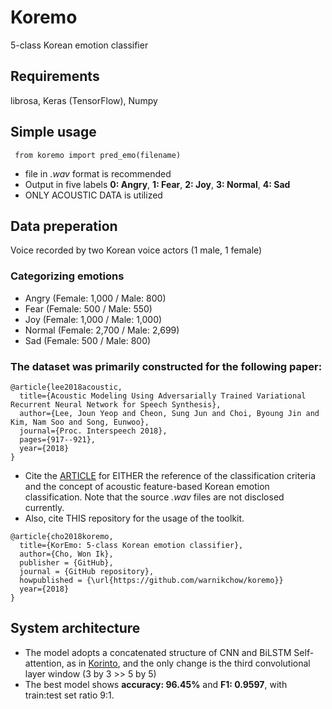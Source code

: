 # Koremo
5-class Korean emotion classifier

## Requirements
librosa, Keras (TensorFlow), Numpy

## Simple usage
<pre><code> from koremo import pred_emo(filename) </code></pre>
* file in *.wav* format is recommended
* Output in five labels **0: Angry**, **1: Fear**, **2: Joy**, **3: Normal**, **4: Sad**
* ONLY ACOUSTIC DATA is utilized

## Data preperation
Voice recorded by two Korean voice actors (1 male, 1 female)
### Categorizing emotions
* Angry (Female: 1,000 / Male: 800)
* Fear (Female: 500 / Male: 550)
* Joy (Female: 1,000 / Male: 1,000)
* Normal (Female: 2,700 / Male: 2,699)
* Sad (Female: 500 / Male: 800)
### The dataset was primarily constructed for the following paper:
```
@article{lee2018acoustic,
  title={Acoustic Modeling Using Adversarially Trained Variational Recurrent Neural Network for Speech Synthesis},
  author={Lee, Joun Yeop and Cheon, Sung Jun and Choi, Byoung Jin and Kim, Nam Soo and Song, Eunwoo},
  journal={Proc. Interspeech 2018},
  pages={917--921},
  year={2018}
}
```
* Cite the [ARTICLE](https://www.isca-speech.org/archive/Interspeech_2018/pdfs/1598.pdf) for EITHER the reference of the classification criteria and the concept of acoustic feature-based Korean emotion classification. Note that the source *.wav* files are not disclosed currently.
* Also, cite THIS repository for the usage of the toolkit.
```
@article{cho2018koremo,
  title={KorEmo: 5-class Korean emotion classifier},
  author={Cho, Won Ik},
  publisher = {GitHub},
  journal = {GitHub repository},
  howpublished = {\url{https://github.com/warnikchow/koremo}}
  year={2018}
}
```

## System architecture
* The model adopts a concatenated structure of CNN and BiLSTM Self-attention, as in [Korinto](https://github.com/warnikchow/korinto), and the only change is the third convolutional layer window (3 by 3 >> 5 by 5)
* The best model shows **accuracy: 96.45%** and **F1: 0.9597**, with train:test set ratio 9:1.


